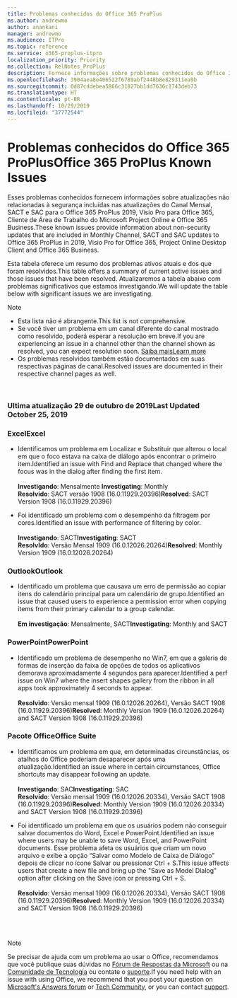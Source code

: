 ```yaml
---
title: Problemas conhecidos do Office 365 ProPlus
ms.author: andrewmo
author: anankani
manager: andrewmo
ms.audience: ITPro
ms.topic: reference
ms.service: o365-proplus-itpro
localization_priority: Priority
ms.collection: RelNotes_ProPlus
description: Fornece informações sobre problemas conhecidos do Office 365 ProPlus
ms.openlocfilehash: 3904aea8e406522f6789abf2448b8e829311ea9b
ms.sourcegitcommit: 0d87cddebea5866c31827bb1dd7636c1743deb73
ms.translationtype: HT
ms.contentlocale: pt-BR
ms.lasthandoff: 10/29/2019
ms.locfileid: "37772544"
---
```

# <a name="office-365-proplus-known-issues"></a><span data-ttu-id="f4106-103">Problemas conhecidos do Office 365 ProPlus</span><span class="sxs-lookup"><span data-stu-id="f4106-103">Office 365 ProPlus Known Issues</span></span>

<span data-ttu-id="f4106-104">Esses problemas conhecidos fornecem informações sobre atualizações não relacionadas à segurança incluídas nas atualizações do Canal Mensal, SACT e SAC para o Office 365 ProPlus 2019, Visio Pro para Office 365, Cliente de Área de Trabalho do Microsoft Project Online e Office 365 Business.</span><span class="sxs-lookup"><span data-stu-id="f4106-104">These known issues provide information about non-security updates that are included in Monthly Channel, SACT and SAC updates to Office 365 ProPlus in 2019, Visio Pro for Office 365, Project Online Desktop Client and Office 365 Business.</span></span>

<span data-ttu-id="f4106-105">Esta tabela oferece um resumo dos problemas ativos atuais e dos que foram resolvidos.</span><span class="sxs-lookup"><span data-stu-id="f4106-105">This table offers a summary of current active issues and those issues that have been resolved.</span></span>  <span data-ttu-id="f4106-106">Atualizaremos a tabela abaixo com problemas significativos que estamos investigando.</span><span class="sxs-lookup"><span data-stu-id="f4106-106">We will update the table below with significant issues we are investigating.</span></span>

> [!NOTE]
>- <span data-ttu-id="f4106-107">Esta lista não é abrangente.</span><span class="sxs-lookup"><span data-stu-id="f4106-107">This list is not comprehensive.</span></span>
>- <span data-ttu-id="f4106-108">Se você tiver um problema em um canal diferente do canal mostrado como resolvido, poderá esperar a resolução em breve.</span><span class="sxs-lookup"><span data-stu-id="f4106-108">If you are experiencing an issue in a channel other than the channel shown as resolved, you can expect resolution soon.</span></span> [<span data-ttu-id="f4106-109">Saiba mais</span><span class="sxs-lookup"><span data-stu-id="f4106-109">Learn more</span></span>](https://docs.microsoft.com/pt-BR/DeployOffice/overview-of-update-channels-for-office-365-proplus#BKMK_SAC)
>- <span data-ttu-id="f4106-110">Os problemas resolvidos também estão documentados em suas respectivas páginas de canal.</span><span class="sxs-lookup"><span data-stu-id="f4106-110">Resolved issues are documented in their respective channel pages as well.</span></span>

<br>

### <a name="last-updated-october-29-2019"></a><span data-ttu-id="f4106-111">Ultima atualização 29 de outubro de 2019</span><span class="sxs-lookup"><span data-stu-id="f4106-111">Last Updated October 25, 2019</span></span>

### <a name="excel"></a><span data-ttu-id="f4106-112">Excel</span><span class="sxs-lookup"><span data-stu-id="f4106-112">Excel</span></span>
- <span data-ttu-id="f4106-113">Identificamos um problema em Localizar e Substituir que alterou o local em que o foco estava na caixa de diálogo após encontrar o primeiro item.</span><span class="sxs-lookup"><span data-stu-id="f4106-113">Identified an issue with Find and Replace that changed where the focus was in the dialog after finding the first item.</span></span> <br><br>
<span data-ttu-id="f4106-114">**Investigando**: Mensalmente </span><span class="sxs-lookup"><span data-stu-id="f4106-114">**Investigating**: Monthly</span></span> <br><span data-ttu-id="f4106-115">**Resolvido**: SACT versão 1908 (16.0.11929.20396)</span><span class="sxs-lookup"><span data-stu-id="f4106-115">**Resolved**: SACT Version 1908 (16.0.11929.20396)</span></span>

- <span data-ttu-id="f4106-116">Foi identificado um problema com o desempenho da filtragem por cores.</span><span class="sxs-lookup"><span data-stu-id="f4106-116">Identified an issue with performance of filtering by color.</span></span> <br><br><span data-ttu-id="f4106-117">**Investigando**: SACT</span><span class="sxs-lookup"><span data-stu-id="f4106-117">**Investigating**: SACT</span></span> <br><span data-ttu-id="f4106-118">**ResolvIdo**: Versão Mensal 1909 (16.0.12026.20264)</span><span class="sxs-lookup"><span data-stu-id="f4106-118">**Resolved**: Monthly Version 1909 (16.0.12026.20264)</span></span>
### <a name="outlook"></a><span data-ttu-id="f4106-119">Outlook</span><span class="sxs-lookup"><span data-stu-id="f4106-119">Outlook</span></span>
- <span data-ttu-id="f4106-120">Identificado um problema que causava um erro de permissão ao copiar itens do calendário principal para um calendário de grupo.</span><span class="sxs-lookup"><span data-stu-id="f4106-120">Identified an issue that caused users to experience a permission error when copying items from their primary calendar to a group calendar.</span></span> <br> <br><span data-ttu-id="f4106-121">**Em investigação**: Mensalmente, SACT</span><span class="sxs-lookup"><span data-stu-id="f4106-121">**Investigating**: Monthly and SACT</span></span>
### <a name="powerpoint"></a><span data-ttu-id="f4106-122">PowerPoint</span><span class="sxs-lookup"><span data-stu-id="f4106-122">PowerPoint</span></span>
- <span data-ttu-id="f4106-123">Identificado um problema de desempenho no Win7, em que a galeria de formas de inserção da faixa de opções de todos os aplicativos demorava aproximadamente 4 segundos para aparecer.</span><span class="sxs-lookup"><span data-stu-id="f4106-123">Identified a perf issue on Win7 where the insert shapes gallery from the ribbon in all apps took approximately 4 seconds to appear.</span></span><br><br><span data-ttu-id="f4106-124">**Resolvido**: Versão mensal 1909 (16.0.12026.20264), Versão SACT 1908 (16.0.11929.20396)</span><span class="sxs-lookup"><span data-stu-id="f4106-124">**Resolved**: Monthly Version 1909 (16.0.12026.20264) and SACT Version 1908 (16.0.11929.20396)</span></span>

### <a name="office-suite"></a><span data-ttu-id="f4106-125">Pacote Office</span><span class="sxs-lookup"><span data-stu-id="f4106-125">Office Suite</span></span>
- <span data-ttu-id="f4106-126">Identificamos um problema em que, em determinadas circunstâncias, os atalhos do Office poderiam desaparecer após uma atualização.</span><span class="sxs-lookup"><span data-stu-id="f4106-126">Identified an issue where in certain circumstances, Office shortcuts may disappear following an update.</span></span><br><br><span data-ttu-id="f4106-127">**Investigando**: SAC</span><span class="sxs-lookup"><span data-stu-id="f4106-127">**Investigating**: SAC</span></span><br> <span data-ttu-id="f4106-128">**Resolvido**: Versão mensal 1909 (16.0.12026.20334), Versão SACT 1908 (16.0.11929.20396)</span><span class="sxs-lookup"><span data-stu-id="f4106-128">**Resolved**: Monthly Version 1909 (16.0.12026.20334) and SACT Version 1908 (16.0.11929.20396)</span></span>

- <span data-ttu-id="f4106-129">Foi identificado um problema em que os usuários podem não conseguir salvar documentos do Word, Excel e PowerPoint.</span><span class="sxs-lookup"><span data-stu-id="f4106-129">Identified an issue where users may be unable to save Word, Excel, and PowerPoint documents.</span></span>  <span data-ttu-id="f4106-130">Esse problema afeta os usuários que criam um novo arquivo e exibe a opção “Salvar como Modelo de Caixa de Diálogo” depois de clicar no ícone Salvar ou pressionar Ctrl + S.</span><span class="sxs-lookup"><span data-stu-id="f4106-130">This issue affects users that create a new file and bring up the "Save as Model Dialog" option after clicking on the Save icon or pressing Ctrl + S.</span></span><br><br> <span data-ttu-id="f4106-131">**Resolvido**: Versão mensal 1909 (16.0.12026.20334), Versão SACT 1908 (16.0.11929.20396)</span><span class="sxs-lookup"><span data-stu-id="f4106-131">**Resolved**: Monthly Version 1909 (16.0.12026.20334) and SACT Version 1908 (16.0.11929.20396)</span></span>

<br>
<br>

> [!NOTE]
> <span data-ttu-id="f4106-132">Se precisar de ajuda com um problema ao usar o Office, recomendamos que você publique suas dúvidas no [Fórum de Respostas da Microsoft](https://answers.microsoft.com/) ou na [Comunidade de Tecnologia](https://techcommunity.microsoft.com/) ou contate o [suporte](https://support.microsoft.com/contactus).</span><span class="sxs-lookup"><span data-stu-id="f4106-132">If you need help with an issue with using Office, we recommend that you post your question on [Microsoft's Answers forum](https://answers.microsoft.com/) or [Tech Community](https://techcommunity.microsoft.com/), or you can contact [support](https://support.microsoft.com/contactus).</span></span>
